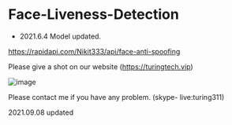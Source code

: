 # Face-Liveness-Detection

- 2021.6.4   Model updated.

https://rapidapi.com/Nikit333/api/face-anti-spoofing

Please give a shot on our website (https://turingtech.vip)

![image](https://user-images.githubusercontent.com/80960135/117600124-f129aa00-b17d-11eb-8f25-6f3b9ed34b6c.png)

Please contact me if you have any problem. (skype- live:turing311)

2021.09.08 updated
